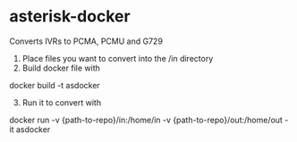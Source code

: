 # asterisk-docker

Converts IVRs to PCMA, PCMU and G729

1. Place files you want to convert into the /in directory
2. Build docker file with

docker build -t asdocker

3. Run it to convert with 

docker run  -v {path-to-repo}/in:/home/in -v {path-to-repo}/out:/home/out -it asdocker